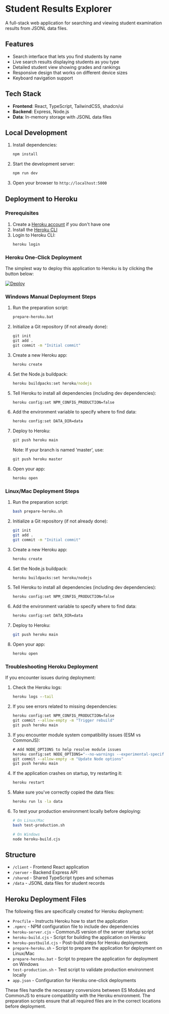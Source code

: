 # Student Results Explorer

A full-stack web application for searching and viewing student examination results from JSONL data files.

## Features

- Search interface that lets you find students by name
- Live search results displaying students as you type
- Detailed student view showing grades and rankings
- Responsive design that works on different device sizes
- Keyboard navigation support

## Tech Stack

- **Frontend**: React, TypeScript, TailwindCSS, shadcn/ui
- **Backend**: Express, Node.js
- **Data**: In-memory storage with JSONL data files

## Local Development

1. Install dependencies:
   ```bash
   npm install
   ```

2. Start the development server:
   ```bash
   npm run dev
   ```

3. Open your browser to `http://localhost:5000`

## Deployment to Heroku

### Prerequisites

1. Create a [Heroku account](https://signup.heroku.com/) if you don't have one
2. Install the [Heroku CLI](https://devcenter.heroku.com/articles/heroku-cli)
3. Login to Heroku CLI:
   ```bash
   heroku login
   ```

### Heroku One-Click Deployment

The simplest way to deploy this application to Heroku is by clicking the button below:

[![Deploy](https://www.herokucdn.com/deploy/button.svg)](https://heroku.com/deploy)

### Windows Manual Deployment Steps

1. Run the preparation script:
   ```cmd
   prepare-heroku.bat
   ```

2. Initialize a Git repository (if not already done):
   ```cmd
   git init
   git add .
   git commit -m "Initial commit"
   ```

3. Create a new Heroku app:
   ```cmd
   heroku create
   ```

4. Set the Node.js buildpack:
   ```cmd
   heroku buildpacks:set heroku/nodejs
   ```
   
5. Tell Heroku to install all dependencies (including dev dependencies):
   ```cmd
   heroku config:set NPM_CONFIG_PRODUCTION=false
   ```

6. Add the environment variable to specify where to find data:
   ```cmd
   heroku config:set DATA_DIR=data
   ```

7. Deploy to Heroku:
   ```cmd
   git push heroku main
   ```
   Note: If your branch is named 'master', use:
   ```cmd
   git push heroku master
   ```

8. Open your app:
   ```cmd
   heroku open
   ```

### Linux/Mac Deployment Steps

1. Run the preparation script:
   ```bash
   bash prepare-heroku.sh
   ```

2. Initialize a Git repository (if not already done):
   ```bash
   git init
   git add .
   git commit -m "Initial commit"
   ```

3. Create a new Heroku app:
   ```bash
   heroku create
   ```

4. Set the Node.js buildpack:
   ```bash
   heroku buildpacks:set heroku/nodejs
   ```
   
5. Tell Heroku to install all dependencies (including dev dependencies):
   ```bash
   heroku config:set NPM_CONFIG_PRODUCTION=false
   ```

6. Add the environment variable to specify where to find data:
   ```bash
   heroku config:set DATA_DIR=data
   ```

7. Deploy to Heroku:
   ```bash
   git push heroku main
   ```

8. Open your app:
   ```bash
   heroku open
   ```

### Troubleshooting Heroku Deployment

If you encounter issues during deployment:

1. Check the Heroku logs:
   ```cmd
   heroku logs --tail
   ```

2. If you see errors related to missing dependencies:
   ```cmd
   heroku config:set NPM_CONFIG_PRODUCTION=false
   git commit --allow-empty -m "Trigger rebuild"
   git push heroku main
   ```

3. If you encounter module system compatibility issues (ESM vs CommonJS):
   ```cmd
   # Add NODE_OPTIONS to help resolve module issues
   heroku config:set NODE_OPTIONS="--no-warnings --experimental-specifier-resolution=node"
   git commit --allow-empty -m "Update Node options"
   git push heroku main
   ```

4. If the application crashes on startup, try restarting it:
   ```cmd
   heroku restart
   ```

5. Make sure you've correctly copied the data files:
   ```cmd
   heroku run ls -la data
   ```

6. To test your production environment locally before deploying:
   ```bash
   # On Linux/Mac
   bash test-production.sh
   
   # On Windows
   node heroku-build.cjs
   ```

## Structure

- `/client` - Frontend React application
- `/server` - Backend Express API
- `/shared` - Shared TypeScript types and schemas
- `/data` - JSONL data files for student records

## Heroku Deployment Files

The following files are specifically created for Heroku deployment:

- `Procfile` - Instructs Heroku how to start the application
- `.npmrc` - NPM configuration file to include dev dependencies
- `heroku-server.cjs` - CommonJS version of the server startup script
- `heroku-build.cjs` - Script for building the application on Heroku
- `heroku-postbuild.cjs` - Post-build steps for Heroku deployments
- `prepare-heroku.sh` - Script to prepare the application for deployment on Linux/Mac
- `prepare-heroku.bat` - Script to prepare the application for deployment on Windows
- `test-production.sh` - Test script to validate production environment locally
- `app.json` - Configuration for Heroku one-click deployments

These files handle the necessary conversions between ES Modules and CommonJS to ensure compatibility with the Heroku environment. The preparation scripts ensure that all required files are in the correct locations before deployment.